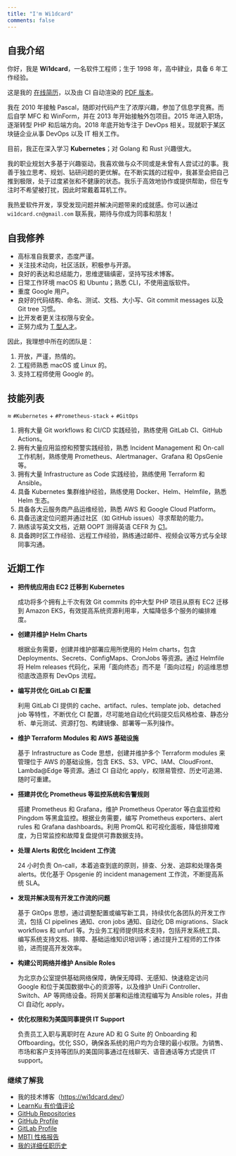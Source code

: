 ```yaml
---
title: "I'm Wi1dcard"
comments: false
---
```


<!--more-->

## 自我介绍

<div class="card">

你好，我是 **Wi1dcard**，一名软件工程师；生于 1998 年，高中肄业，具备 6 年工作经验。

这是我的 [在线简历](https://wi1dcard.dev/resume/)，以及由 CI 自动渲染的 [PDF 版本](https://wi1dcard.dev/resume/Weizhe-Sun-Resume.pdf)。

我在 2010 年接触 Pascal，随即对代码产生了浓厚兴趣，参加了信息学竞赛。而后自学 MFC 和 WinForm，并在 2013 年开始接触外包项目。2015 年进入职场，逐渐转型 PHP 和后端方向。2018 年底开始专注于 DevOps 相关。现就职于某区块链企业从事 DevOps 以及 IT 相关工作。

目前，我正在深入学习 **Kubernetes**；对 Golang 和 Rust 兴趣很大。

我的职业规划大多基于兴趣驱动，我喜欢做与众不同或是未曾有人尝试过的事。我善于独立思考、规划、钻研问题的更优解。在不断实践的过程中，我甚至会把自己推到极限，处于过度紧张和不健康的状态。我乐于高效地协作或提供帮助，但在专注时不希望被打扰，因此时常戴着耳机工作。

我热爱软件开发，享受发现问题并解决问题带来的成就感。你可以通过 `wi1dcard.cn@gmail.com` 联系我，期待与你成为同事和朋友！

</div>

## 自我修养

<div class="card">

- 高标准自我要求，态度严谨。
- 关注技术动向，社区活跃，积极参与开源。
- 良好的表达和总结能力，思维逻辑缜密，坚持写技术博客。
- 日常工作环境 macOS 和 Ubuntu；熟悉 CLI，不使用盗版软件。
- 重度 Google 用户。
- 良好的代码结构、命名、测试、文档、大小写、Git commit messages 以及 Git tree 习惯。
- 比开发者更关注权限与安全。
- 正努力成为 [T 型人才](https://en.wikipedia.org/wiki/T-shaped_skills)。

因此，我理想中所在的团队是：

1. 开放，严谨，热情的。
2. 工程师熟悉 macOS 或 Linux 的。
3. 支持工程师使用 Google 的。

</div>

## 技能列表

<div class="card">

≈ `#Kubernetes` + `#Prometheus-stack` + `#GitOps`

1. 拥有大量 Git workflows 和 CI/CD 实践经验，熟练使用 GitLab CI、GitHub Actions。
2. 拥有大量应用监控和预警实践经验，熟悉 Incident Management 和 On-call 工作机制，熟练使用 Prometheus、Alertmanager、Grafana 和 OpsGenie 等。
3. 拥有大量 Infrastructure as Code 实践经验，熟练使用 Terraform 和 Ansible。
4. 具备 Kubernetes 集群维护经验，熟练使用 Docker、Helm、Helmfile，熟悉 Helm 生态。
5. 具备各大云服务商产品运维经验，熟悉 AWS 和 Google Cloud Platform。
6. 具备迅速定位问题并通过社区（如 GitHub issues）寻求帮助的能力。
7. 熟练读写英文文档，近期 OOPT 测得英语 CEFR 为 [C1](https://www.italki.com/user/7141493)。
8. 具备跨时区工作经验、远程工作经验，熟练通过邮件、视频会议等方式与全球同事沟通。

</div>

## 近期工作

<div class="card">

- **把传统应用由 EC2 迁移到 Kubernetes**

  成功将多个拥有上千次有效 Git commits 的中大型 PHP 项目从原有 EC2 迁移到 Amazon EKS，有效提高系统资源利用率，大幅降低多个服务的编排难度。

- **创建并维护 Helm Charts**

  根据业务需要，创建并维护部署应用所使用的 Helm charts，包含 Deployments、Secrets、ConfigMaps、CronJobs 等资源。通过 Helmfile 将 Helm releases 代码化，采用「面向终态」而不是「面向过程」的运维思想彻底改造原有 DevOps 流程。

- **编写并优化 GitLab CI 配置**

  利用 GitLab CI 提供的 cache、artifact、rules、template job、detached job 等特性，不断优化 CI 配置，尽可能地自动化代码提交后风格检查、静态分析、单元测试、资源打包、构建镜像、部署等一系列操作。

- **维护 Terraform Modules 和 AWS 基础设施**

  基于 Infrastructure as Code 思想，创建并维护多个 Terraform modules 来管理位于 AWS 的基础设施，包含 EKS、S3、VPC、IAM、CloudFront、Lambda@Edge 等资源。通过 CI 自动化 apply，权限易管控、历史可追溯、随时可重建。

- **搭建并优化 Prometheus 等监控系统和告警规则**

  搭建 Prometheus 和 Grafana，维护 Prometheus Operator 等白盒监控和 Pingdom 等黑盒监控。根据业务需要，编写 Prometheus exporters、alert rules 和 Grafana dashboards。利用 PromQL 和可视化面板，降低排障难度，为日常监控和故障复盘提供可靠数据支持。

- **处理 Alerts 和优化 Incident 工作流**

  24 小时负责 On-call，本着追查到底的原则，排查、分发、追踪和处理各类 alerts。优化基于 Opsgenie 的 incident management 工作流，不断提高系统 SLA。

- **发现并解决现有开发工作流的问题**

  基于 GitOps 思想，通过调整配置或编写新工具，持续优化各团队的开发工作流，包括 CI pipelines 通知、cron jobs 通知、自动化 DB migrations、Slack workflows 和 unfurl 等。为业务工程师提供技术支持，包括开发系统工具、编写系统支持文档、排障、基础运维知识培训等；通过提升工程师的工作体验，进而提高开发效率。

- **构建公司网络并维护 Ansible Roles**

  为北京办公室提供基础网络保障，确保无障碍、无感知、快速稳定访问 Google 和位于美国数据中心的资源等，以及维护 UniFi Controller、Switch、AP 等网络设备。将网关部署和运维流程编写为 Ansible roles，并由 CI 自动化 apply。

- **优化权限和为美国同事提供 IT Support**

  负责员工入职与离职时在 Azure AD 和 G Suite 的 Onboarding 和 Offboarding。优化 SSO，确保各系统的用户均为合理的最小权限。为销售、市场和客户支持等团队的美国同事通过在线聊天、语音通话等方式提供 IT support。

</div>

### 继续了解我

<div class="card">

- 我的技术博客（<https://wi1dcard.dev/>）
- [LearnKu 有价值评论](https://learnku.com/users/32249/replies)
- [GitHub Repositories](https://github.com/wi1dcard?utf8=%E2%9C%93&tab=repositories&q=&type=source&language=)
- [GitHub Profile](https://github.com/wi1dcard)
- [GitLab Profile](https://gitlab.com/wi1dcard)
- [MBTI 性格报告](https://www.16personalities.com/ch/intj-%E4%BA%BA%E6%A0%BC)
- [我的详细任职历史](https://wi1dcard.dev/employment-history/)

</div>
